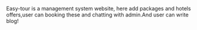 Easy-tour is a management system website, here add packages and hotels offers,user can booking these and chatting with admin.And user can write blog! 
